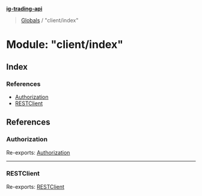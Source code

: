 **[ig-trading-api](../README.md)**

> [Globals](../globals.md) / "client/index"

# Module: "client/index"

## Index

### References

* [Authorization](_client_index_.md#authorization)
* [RESTClient](_client_index_.md#restclient)

## References

### Authorization

Re-exports: [Authorization](../interfaces/_client_restclient_.authorization.md)

___

### RESTClient

Re-exports: [RESTClient](../classes/_client_restclient_.restclient.md)
